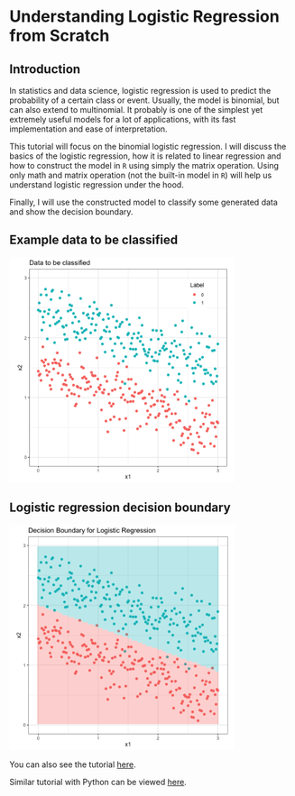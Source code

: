 Understanding Logistic Regression from Scratch
================

Introduction
------------

In statistics and data science, logistic regression is used to predict the probability of a certain class or event. Usually, the model is binomial, but can also extend to multinomial. It probably is one of the simplest yet extremely useful models for a lot of applications, with its fast implementation and ease of interpretation.

This tutorial will focus on the binomial logistic regression. I will discuss the basics of the logistic regression, how it is related to linear regression and how to construct the model in `R` using simply the matrix operation. Using only math and matrix operation (not the built-in model in `R`) will help us understand logistic regression under the hood.

Finally, I will use the constructed model to classify some generated data and show the decision boundary.

Example data to be classified
------------

<p float="left">
  <img src="/images/data_plot.png" width="400" />
</p>

Logistic regression decision boundary
------------
<p float="left">
  <img src="/images/logistic_regression.png" width="400" />
</p>


You can also see the tutorial [here](https://towardsdatascience.com/logistic-regression-from-scratch-in-r-b5b122fd8e83).

Similar tutorial with Python can be viewed [here](https://github.com/JunWorks/ML-Algorithm-with-Python).
